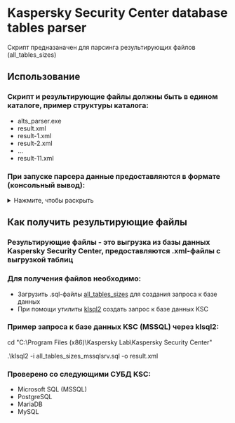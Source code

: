 # Kaspersky Security Center database tables parser
Скрипт предназаначен для парсинга результирующих файлов (all_tables_sizes)

## Использование
### Скрипт и результирующие файлы должны быть в едином каталоге, пример структуры каталога:
- alts_parser.exe
- result.xml
- result-1.xml
- result-2.xml
- ...
- result-11.xml

### При запуске парсера данные предоставляются в формате (консольный вывод):
<details>
  <summary>Нажмите, чтобы раскрыть</summary>
  
- СУБД
- Обновления/версия
- Наименование БД
- Владелец
- Дата создания БД

- Максимальный размер БД
- Текущий размер БД

- Топ-10 таблиц по размеру (единица: МБ)
- Топ-10 событий хранимых в базе данных
</details>

## Как получить результирующие файлы
### Результирующие файлы - это выгрузка из базы данных Kaspersky Security Center, предоставляются .xml-файлы с выгрузкой таблиц
### Для получения файлов необходимо:
- Загрузить .sql-файлы [all_tables_sizes](https://media.kaspersky.com/utilities/CorporateUtilities/all_tables_sizes.zip) для создания запроса к базе данных
- При помощи утилиты [klsql2](https://support.kaspersky.ru/ksc/15.1/151343?page=help) создать запрос к базе данных KSC


### Пример запроса к базе данных KSC (MSSQL) через klsql2:
cd "C:\Program Files (x86)\Kaspersky Lab\Kaspersky Security Center"

.\klsql2 -i all_tables_sizes_mssqlsrv.sql -o result.xml

### Проверено со следующими СУБД KSC:
- Microsoft SQL (MSSQL)
- PostgreSQL
- MariaDB
- MySQL
